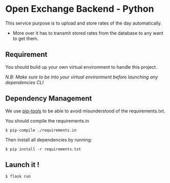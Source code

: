 # Open Exchange Backend - Python

This service purpose is to upload and store rates of the day automatically.
- More over it has to transmit stored rates from the database to any want to get them.
## Requirement

You should build up your own virtual environment to handle this project.

_N.B: Make sure to be into your virtual environment before launching any dependencies CLI_

## Dependency Management

We use [pip-tools](https://github.com/jazzband/pip-tools) to be able to avoid misunderstood of the requirements.txt.

You should compile the requirements.in 
```shell
$ pip-compile ./requirements.in
```

Then install all dependencies by running:
```shell
$ pip install -r requirements.txt
```

## Launch it !

```shell
$ flask run
```

